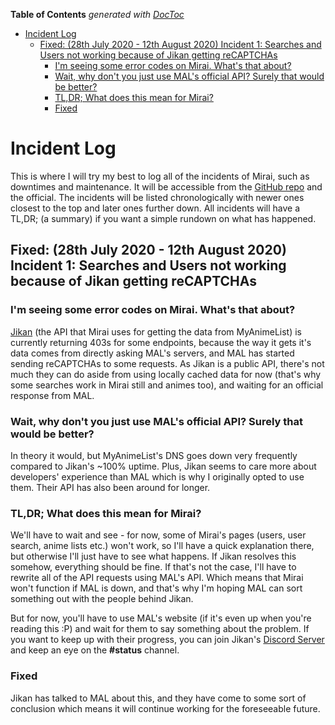 <!-- START doctoc generated TOC please keep comment here to allow auto update -->
<!-- DON'T EDIT THIS SECTION, INSTEAD RE-RUN doctoc TO UPDATE -->

**Table of Contents** _generated with [DocToc](https://github.com/thlorenz/doctoc)_

- [Incident Log](#incident-log)
  - [Fixed: (28th July 2020 - 12th August 2020) Incident 1: Searches and Users not working because of Jikan getting reCAPTCHAs](#fixed-28th-july-2020---12th-august-2020-incident-1-searches-and-users-not-working-because-of-jikan-getting-recaptchas)
    - [I'm seeing some error codes on Mirai. What's that about?](#im-seeing-some-error-codes-on-mirai-whats-that-about)
    - [Wait, why don't you just use MAL's official API? Surely that would be better?](#wait-why-dont-you-just-use-mals-official-api-surely-that-would-be-better)
    - [TL,DR; What does this mean for Mirai?](#tldr-what-does-this-mean-for-mirai)
    - [Fixed](#fixed)

<!-- END doctoc generated TOC please keep comment here to allow auto update -->

# Incident Log

This is where I will try my best to log all of the incidents of Mirai, such as downtimes and maintenance. It will be accessible from the [GitHub repo](https://github.com/Jabster28/mirai/blob/master/INCIDENTS.md#incident-log) and the official. The incidents will be listed chronologically with newer ones closest to the top and later ones further down. All incidents will have a TL,DR; (a summary) if you want a simple rundown on what has happened.

## Fixed: (28th July 2020 - 12th August 2020) Incident 1: Searches and Users not working because of Jikan getting reCAPTCHAs

### I'm seeing some error codes on Mirai. What's that about?

[Jikan](https://jikan.moe) (the API that Mirai uses for getting the data from MyAnimeList) is currently returning 403s for some endpoints, because the way it gets it's data comes from directly asking MAL's servers, and MAL has started sending reCAPTCHAs to some requests. As Jikan is a public API, there's not much they can do aside from using locally cached data for now (that's why some searches work in Mirai still and animes too), and waiting for an official response from MAL.

### Wait, why don't you just use MAL's official API? Surely that would be better?

In theory it would, but MyAnimeList's DNS goes down very frequently compared to Jikan's ~100% uptime. Plus, Jikan seems to care more about developers' experience than MAL which is why I originally opted to use them. Their API has also been around for longer.

### TL,DR; What does this mean for Mirai?

We'll have to wait and see - for now, some of Mirai's pages (users, user search, anime lists etc.) won't work, so I'll have a quick explanation there, but otherwise I'll just have to see what happens. If Jikan resolves this somehow, everything should be fine. If that's not the case, I'll have to rewrite all of the API requests using MAL's API. Which means that Mirai won't function if MAL is down, and that's why I'm hoping MAL can sort something out with the people behind Jikan.

But for now, you'll have to use MAL's website (if it's even up when you're reading this :P) and wait for them to say something about the problem. If you want to keep up with their progress, you can join Jikan's [Discord Server](http://discord.jikan.moe) and keep an eye on the **#status** channel.

### Fixed

Jikan has talked to MAL about this, and they have come to some sort of conclusion which means it will continue working for the foreseeable future.

